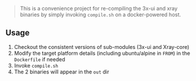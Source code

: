 > This is a convenience project for re-compiling the 3x-ui and xray binaries by simply invoking `compile.sh` on a docker-powered host. 


## Usage
1. Checkout the consistent versions of sub-modules (3x-ui and Xray-core)
2. Modify the target platform details (including ubuntu/alpine in `FROM`) in the `Dockerfile` if needed
3. Invoke `compile.sh`
4. The 2 binaries will appear in the `out` dir
